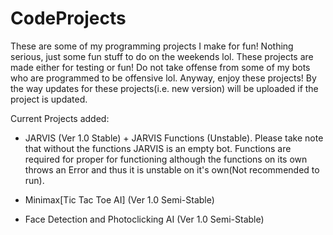 # CodeProjects
These are some of my programming projects I make for fun! Nothing serious, just some fun stuff to do on the weekends lol.
These projects are made either for testing or fun! Do not take offense from some of my bots who are programmed to be offensive lol.
Anyway, enjoy these projects! By the way updates for these projects(i.e. new version) will be uploaded if the project is updated.

Current Projects added:
- JARVIS (Ver 1.0 Stable) + JARVIS Functions (Unstable). Please take note that without the functions JARVIS is an empty bot. Functions are required for proper 
for functioning although the functions on its own throws an Error and thus it is unstable on it's own(Not recommended to run).

- Minimax[Tic Tac Toe AI] (Ver 1.0 Semi-Stable)

- Face Detection and Photoclicking AI (Ver 1.0 Semi-Stable)

